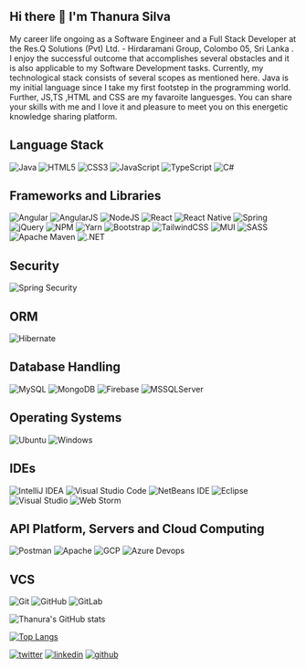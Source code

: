 ## Hi there 👋 I'm Thanura Silva

My career life ongoing as a Software Engineer and a Full Stack Developer at the Res.Q Solutions (Pvt) Ltd. - Hirdaramani Group, Colombo 05, Sri Lanka . I enjoy the successful outcome that accomplishes several obstacles and it is also applicable to my Software Development tasks. Currently, my technological stack consists of several scopes as mentioned here. Java is my initial language since I take my first footstep in the programming world. Further, JS,TS ,HTML and CSS are my favaroite languesges. You can share your skills with me and I love it and pleasure to meet you on this energetic knowledge sharing platform.

## Language Stack
  ![Java](https://img.shields.io/badge/java-%23ED8B00.svg?style=for-the-badge&logo=java&logoColor=white)
  ![HTML5](https://img.shields.io/badge/html5-%23E34F26.svg?style=for-the-badge&logo=html5&logoColor=white)
  ![CSS3](https://img.shields.io/badge/css3-%231572B6.svg?style=for-the-badge&logo=css3&logoColor=white)
  ![JavaScript](https://img.shields.io/badge/javascript-%23323330.svg?style=for-the-badge&logo=javascript&logoColor=%23F7DF1E)
  ![TypeScript](https://img.shields.io/badge/typescript-%23007ACC.svg?style=for-the-badge&logo=typescript&logoColor=white)
  ![C#](https://img.shields.io/badge/C%23-239120?style=for-the-badge&logo=c-sharp&logoColor=white)
  
  
 ## Frameworks and Libraries
 ![Angular](https://img.shields.io/badge/angular-%23DD0031.svg?style=for-the-badge&logo=angular&logoColor=white)
 ![AngularJS](https://img.shields.io/badge/AngularJS-E23237?style=for-the-badge&logo=angularjs&logoColor=white)
 ![NodeJS](https://img.shields.io/badge/node.js-6DA55F?style=for-the-badge&logo=node.js&logoColor=white)
 ![React](https://img.shields.io/badge/react-%2320232a.svg?style=for-the-badge&logo=react&logoColor=%2361DAFB)
 ![React Native](https://img.shields.io/badge/react_native-%2320232a.svg?style=for-the-badge&logo=react&logoColor=%2361DAFB)
 ![Spring](https://img.shields.io/badge/Spring-6DB33F?style=for-the-badge&logo=spring&logoColor=white)
 ![jQuery](https://img.shields.io/badge/jquery-%230769AD.svg?style=for-the-badge&logo=jquery&logoColor=white)
 ![NPM](https://img.shields.io/badge/NPM-%23000000.svg?style=for-the-badge&logo=npm&logoColor=white)
 ![Yarn](https://img.shields.io/badge/yarn-%232C8EBB.svg?style=for-the-badge&logo=yarn&logoColor=white)
 ![Bootstrap](https://img.shields.io/badge/bootstrap-%23563D7C.svg?style=for-the-badge&logo=bootstrap&logoColor=white)
 ![TailwindCSS](https://img.shields.io/badge/tailwindcss-%2338B2AC.svg?style=for-the-badge&logo=tailwind-css&logoColor=white)
 ![MUI](https://img.shields.io/badge/MUI-%230081CB.svg?style=for-the-badge&logo=mui&logoColor=white)
 ![SASS](https://img.shields.io/badge/SASS-hotpink.svg?style=for-the-badge&logo=SASS&logoColor=white)
 ![Apache Maven](https://img.shields.io/badge/Apache%20Maven-C71A36?style=for-the-badge&logo=Apache%20Maven&logoColor=white)
 ![.NET](https://img.shields.io/badge/.NET-5C2D91?style=for-the-badge&logo=.net&logoColor=white)
   
 ## Security
 ![Spring Security](https://img.shields.io/badge/Spring_Security-6DB33F?style=for-the-badge&logo=Spring-Security&logoColor=white)
 
 ## ORM
 ![Hibernate](https://img.shields.io/badge/Hibernate-59666C?style=for-the-badge&logo=Hibernate&logoColor=white)
  
## Database Handling  
  ![MySQL](https://img.shields.io/badge/mysql-%2300f.svg?style=for-the-badge&logo=mysql&logoColor=white)
  ![MongoDB](https://img.shields.io/badge/MongoDB-%234ea94b.svg?style=for-the-badge&logo=mongodb&logoColor=white)
  ![Firebase](https://img.shields.io/badge/firebase-%23039BE5.svg?style=for-the-badge&logo=firebase)
  ![MSSQLServer](https://img.shields.io/badge/Microsoft_SQL_Server-CC2927?style=for-the-badge&logo=microsoft-sql-server&logoColor=white)
  
  
## Operating Systems
  ![Ubuntu](https://img.shields.io/badge/Ubuntu-E95420?style=for-the-badge&logo=ubuntu&logoColor=white)
  ![Windows](https://img.shields.io/badge/Windows-0078D6?style=for-the-badge&logo=windows&logoColor=white)
  
## IDEs  
   ![IntelliJ IDEA](https://img.shields.io/badge/IntelliJIDEA-000000.svg?style=for-the-badge&logo=intellij-idea&logoColor=white)
   ![Visual Studio Code](https://img.shields.io/badge/Visual%20Studio%20Code-0078d7.svg?style=for-the-badge&logo=visual-studio-code&logoColor=white)
   ![NetBeans IDE](https://img.shields.io/badge/NetBeansIDE-1B6AC6.svg?style=for-the-badge&logo=apache-netbeans-ide&logoColor=white)
   ![Eclipse](https://img.shields.io/badge/Eclipse-FE7A16.svg?style=for-the-badge&logo=Eclipse&logoColor=white)
   ![Visual Studio](https://img.shields.io/badge/Visual_Studio-5C2D91?style=for-the-badge&logo=visual%20studio&logoColor=white)
   ![Web Storm](https://img.shields.io/badge/WebStorm-000000?style=for-the-badge&logo=WebStorm&logoColor=white)
      
 ## API Platform, Servers and Cloud Computing
   ![Postman](https://img.shields.io/badge/Postman-FF6C37?style=for-the-badge&logo=postman&logoColor=white)
   ![Apache](https://img.shields.io/badge/apache-%23D42029.svg?style=for-the-badge&logo=apache&logoColor=white)
   ![GCP](https://img.shields.io/badge/Google_Cloud-4285F4?style=for-the-badge&logo=google-cloud&logoColor=white)
   ![Azure Devops](https://img.shields.io/badge/Azure_DevOps-0078D7?style=for-the-badge&logo=azure-devops&logoColor=white)

## VCS
   ![Git](https://img.shields.io/badge/git-%23F05033.svg?style=for-the-badge&logo=git&logoColor=white)
   ![GitHub](https://img.shields.io/badge/github-%23121011.svg?style=for-the-badge&logo=github&logoColor=white)
   ![GitLab](https://img.shields.io/badge/gitlab-%23181717.svg?style=for-the-badge&logo=gitlab&logoColor=white)

![Thanura's GitHub stats](https://github-readme-stats.vercel.app/api?username=thanurasilva&show_icons=true&theme=github_dark)

[![Top Langs](https://github-readme-stats.vercel.app/api/top-langs/?username=thanurasilva&layout=demo)](https://github.com/thanurasilva/github-readme-stats)


[![twitter](https://github.com/shikhar1020jais1/Git-Social/blob/master/Icons/Twitter.png (Twitter))][3]
[![linkedin](https://github.com/shikhar1020jais1/Git-Social/blob/master/Icons/LinkedIn.png (LinkedIn))][4]
[![github](https://github.com/shikhar1020jais1/Git-Social/blob/master/Icons/Github.png (Github))][5]

[3]: https://www.twitter.com/ThanuraSilva22
[4]: https://www.linkedin.com/in/thanura-silva-40556b23a/
[5]: https://www.github.com/ThanuraSilva

